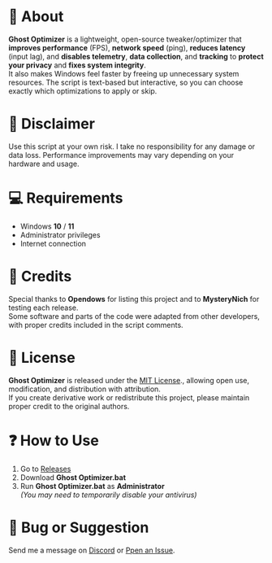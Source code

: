 # 💜 About
**Ghost Optimizer** is a lightweight, open-source tweaker/optimizer that **improves performance** (FPS), **network speed** (ping), **reduces latency** (input lag), and **disables telemetry**, **data collection**, and **tracking** to **protect your privacy** and **fixes system integrity**.  
It also makes Windows feel faster by freeing up unnecessary system resources. The script is text-based but interactive, so you can choose exactly which optimizations to apply or skip.

# 🚨 Disclaimer
Use this script at your own risk. I take no responsibility for any damage or data loss.
Performance improvements may vary depending on your hardware and usage.

# 💻 Requirements
- Windows **10** / **11**  
- Administrator privileges  
- Internet connection  

# 🤝 Credits
Special thanks to **Opendows** for listing this project and to **MysteryNich** for testing each release.  
Some software and parts of the code were adapted from other developers, with proper credits included in the script comments.

# 📜 License
**Ghost Optimizer** is released under the [MIT License](https://github.com/louzkk/Ghost-Optimizer?tab=MIT-1-ov-file)., allowing open use, modification, and distribution with attribution.  
If you create derivative work or redistribute this project, please maintain proper credit to the original authors.   

# ❓ How to Use
1. Go to [Releases](https://github.com/louzkk/Ghost-Optimizer/releases)  
2. Download **Ghost Optimizer.bat**  
3. Run **Ghost Optimizer.bat** as **Administrator**  
*(You may need to temporarily disable your antivirus)*

# 💬 Bug or Suggestion
Send me a message on [Discord](https://github.com/louzkk) or [Ppen an Issue](https://github.com/louzkk/Ghost-Optimizer/issues).